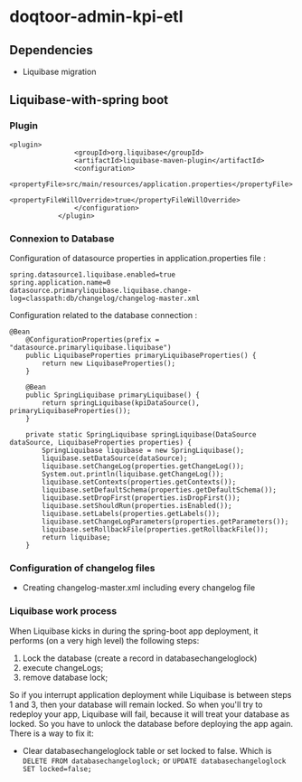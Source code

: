 # doqtoor-admin-kpi-etl

## Dependencies
* Liquibase migration

## Liquibase-with-spring boot 

### Plugin
```
<plugin>
                <groupId>org.liquibase</groupId>
                <artifactId>liquibase-maven-plugin</artifactId>
                <configuration>
                    <propertyFile>src/main/resources/application.properties</propertyFile>
                    <propertyFileWillOverride>true</propertyFileWillOverride>
                </configuration>
            </plugin>
```
### Connexion to Database


Configuration of datasource properties in application.properties file :
 ``` 
 spring.datasource1.liquibase.enabled=true
spring.application.name=0
datasource.primaryliquibase.liquibase.change-log=classpath:db/changelog/changelog-master.xml
```
Configuration related to the database connection : 

```
@Bean
    @ConfigurationProperties(prefix = "datasource.primaryliquibase.liquibase")
    public LiquibaseProperties primaryLiquibaseProperties() {
        return new LiquibaseProperties();
    }

    @Bean
    public SpringLiquibase primaryLiquibase() {
        return springLiquibase(kpiDataSource(), primaryLiquibaseProperties());
    }

    private static SpringLiquibase springLiquibase(DataSource dataSource, LiquibaseProperties properties) {
        SpringLiquibase liquibase = new SpringLiquibase();
        liquibase.setDataSource(dataSource);
        liquibase.setChangeLog(properties.getChangeLog());
        System.out.println(liquibase.getChangeLog());
        liquibase.setContexts(properties.getContexts());
        liquibase.setDefaultSchema(properties.getDefaultSchema());
        liquibase.setDropFirst(properties.isDropFirst());
        liquibase.setShouldRun(properties.isEnabled());
        liquibase.setLabels(properties.getLabels());
        liquibase.setChangeLogParameters(properties.getParameters());
        liquibase.setRollbackFile(properties.getRollbackFile());
        return liquibase;
    }

```
### Configuration of changelog files 
* Creating changelog-master.xml including every changelog file

### Liquibase work process
When Liquibase kicks in during the spring-boot app deployment, it performs (on a very high level) the following steps:

1) Lock the database (create a record in databasechangeloglock)
2) execute changeLogs;
3) remove database lock;

So if you interrupt application deployment while Liquibase is between steps 1 and 3, then your database will remain locked. So when you'll try to redeploy your app, Liquibase will fail, because it will treat your database as locked.
So you have to unlock the database before deploying the app again.
There is a way to fix it:

- Clear databasechangeloglock table or set locked to false. Which is ```DELETE FROM databasechangeloglock;``` or ```UPDATE databasechangeloglock SET locked=false;```








